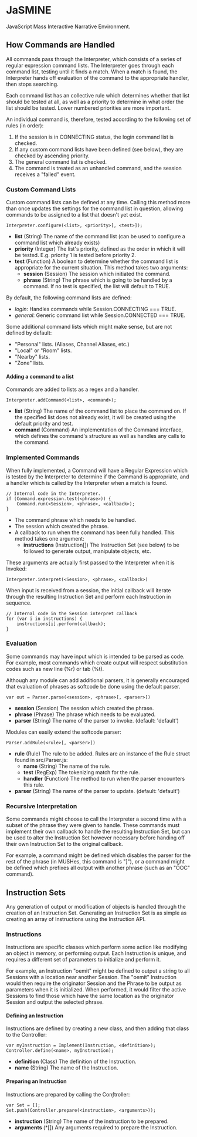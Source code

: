 JaSMINE
=====
JavaScript Mass Interactive Narrative Environment.

How Commands are Handled
-----
All commands pass through the Interpreter, which consists of a series of
regular expression command lists.  The Interpreter goes through each command
list, testing until it finds a match.  When a match is found, the Interpreter
hands off evaluation of the command to the appropriate handler, then stops
searching.

Each command list has an collective rule which determines whether that list
should be tested at all, as well as a priority to determine in what order
the list should be tested.  Lower numbered priorities are more important.

An individual command is, therefore, tested according to the following set
of rules (in order):
  1. If the session is in CONNECTING status, the login command list is
      checked.
  2. If any custom command lists have been defined (see below), they are
      checked by ascending priority.
  3. The general command list is checked.
  4. The command is treated as an unhandled command, and the session receives
      a "failed" event.

### Custom Command Lists
Custom command lists can be defined at any time.  Calling this method more
than once updates the settings for the command list in question, allowing
commands to be assigned to a list that doesn't yet exist.

    Interpreter.configure(<list>, <priority>[, <test>]);


  * **list** (String) The name of the command list (can be used to configure a
      command list which already exists)
  * **priority** (Integer) The list's priority, defined as the order in which
      it will be tested. E.g. priority 1 is tested before priority 2.
  * **test** (Function) A boolean to determine whether the command list is
      appropriate for the current situation. This method takes two arguments:
      * **session** (Session) The session which initiated the command.
      * **phrase** (String) The phrase which is going to be handled by a
          command.
      If no test is specified, the list will default to TRUE.

By default, the following command lists are defined:
  * _login_: Handles commands while Session.CONNECTING === TRUE.
  * _general_: Generic command list while Session.CONNECTED === TRUE.

Some additional command lists which might make sense, but are not defined by
default:
  * "Personal" lists. (Aliases, Channel Aliases, etc.)
  * "Local" or "Room" lists.
  * "Nearby" lists.
  * "Zone" lists.

#### Adding a command to a list
Commands are added to lists as a regex and a handler.

    Interpreter.addCommand(<list>, <command>);

  * **list** (String) The name of the command list to place the command on.
      If the specified list does not already exist, it will be created using
      the default priority and test.
  * **command** (Command) An implementation of the Command interface, which
      defines the command's structure as well as handles any calls to the
      command.

### Implemented Commands
When fully implemented, a Command will have a Regular Expression which is
tested by the Interpreter to determine if the Command is appropriate, and a
handler which is called by the Interpreter when a match is found.

    // Internal code in the Interpreter.
    if (Command.expression.test(<phrase>)) {
        Command.run(<Session>, <phrase>, <callback>);
    }

  * **<phrase>** The command phrase which needs to be handled.
  * **<Session>** The session which created the phrase.
  * **<callback>** A callback to run when the command has been fully handled.
      This method takes one argument:
      * **instructions** (Instruction[]) The Instruction Set (see below) to be
          followed to generate output, manipulate objects, etc.

These arguments are actually first passed to the Interpreter when it is Invoked:

    Interpreter.interpret(<Session>, <phrase>, <callback>)

When input is received from a session, the initial callback will iterate
through the resulting Instruction Set and perform each Instruction in
sequence.

    // Internal code in the Session interpret callback
    for (var i in instructions) {
        instructions[i].perform(callback);
    }


### Evaluation
Some commands may have input which is intended to be parsed as code. For
example, most commands which create output will respect substitution codes
such as new line (%r) or tab (%t).

Although any module can add additional parsers, it is generally encouraged
that evaluation of phrases as softcode be done using the default parser.

    var out = Parser.parse(<session>, <phrase>[, <parser>])

  * **session** (Session) The session which created the phrase.
  * **phrase** (Phrase) The phrase which needs to be evaluated.
  * **parser** (String) The name of the parser to invoke. (default: 'default')

Modules can easily extend the softcode parser:

    Parser.addRule(<rule>[, <parser>])

  * **rule** (Rule) The rule to be added.  Rules are an instance of the Rule
      struct found in src/Parser.js:
      * **name** (String) The name of the rule.
      * **test** (RegExp) The tokenizing match for the rule.
      * **handler** (Function) The method to run when the parser encounters
          this rule.
  * **parser** (String) The name of the parser to update. (default: 'default')

### Recursive Interpretation
Some commands might choose to call the Interpreter a second time with a subset
of the phrase they were given to handle.  These commands must implement their
own callback to handle the resulting Instruction Set, but can be used to alter
the Instruction Set however necessary before handing off their own Instruction
Set to the original callback.

For example, a command might be defined which disables the parser for the rest
of the phrase (in MUSHes, this command is "]"), or a command might be defined
which prefixes all output with another phrase (such as an "OOC" command).

Instruction Sets
-----
Any generation of output or modification of objects is handled through the
creation of an Instruction Set.  Generating an Instruction Set is as simple as
creating an array of Instructions using the Instruction API.

### Instructions
Instructions are specific classes which perform some action like modifying an
object in memory, or performing output.  Each Instruction is unique, and
requires a different set of parameters to initialize and perform it.

For example, an Instruction "oemit" might be defined to output a string to all
Sessions with a location near another Session.  The "oemit" Instruction would
then require the originator Session and the Phrase to be output as parameters
when it is initialized.  When performed, it would filter the active Sessions
to find those which have the same location as the originator Session and
output the selected phrase.

#### Defining an Instruction
Instructions are defined by creating a new class, and then adding that class
to the Controller:

    var myInstruction = Implement(Instruction, <definition>);
    Controller.define(<name>, myInstruction);

  * **definition** (Class) The definition of the Instruction.
  * **name** (String) The name of the Instruction.

#### Preparing an Instruction
Instructions are prepared by calling the Conƒtroller:

    var Set = [];
    Set.push(Controller.prepare(<instruction>, <arguments>));


  * **instruction** (String) The name of the instruction to be prepared.
  * **arguments** (*[]) Any arguments required to prepare the Instruction.
